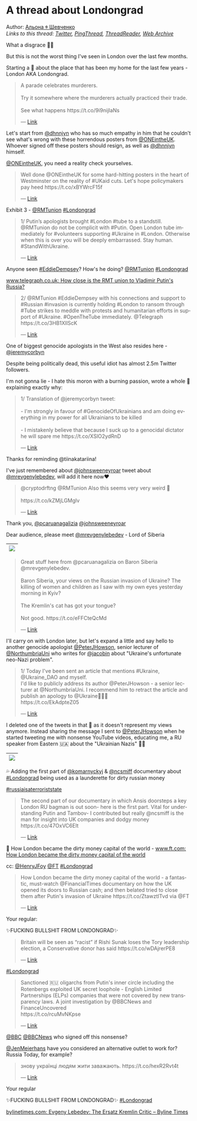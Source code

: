 # A thread about Londongrad

Author: [Альона ꑭ Шевченко](https://twitter.com/cryptodrftng)  
*Links to this thread: [Twitter](https://twitter.com/cryptodrftng/status/1538618555196919808), [PingThread](https://pingthread.com/thread/1538618555196919808), [ThreadReader](https://threadreaderapp.com/thread/1538618555196919808.html), [Web Archive](https://web.archive.org/web/*/https://twitter.com/cryptodrftng/status/1538618555196919808)*

What a disgrace 🤦‍♀️

But this is not the worst thing I've seen in London over the last few months. 

Starting a 🧵 about the place that has been my home for the last few years - London AKA Londongrad.

<blockquote class="twitter-tweet">
    <p lang="en" dir="ltr">
    A parade celebrates murderers. <br />
    <br />
    Try it somewhere where the murderers actually practiced their trade.<br />
    <br />
    See what happens https://t.co/9i9nijIaNs<br />
    </p>
    &mdash; <a href="https://twitter.com/IlvesToomas/status/1538435949910163456">Link</a>
</blockquote>

Let's start from [@dhnnjyn](https://twitter.com/dhnnjyn) who has so much empathy in him that he couldn't see what's wrong with these horrendous posters from [@ONEintheUK](https://twitter.com/ONEintheUK). Whoever signed off these posters should resign, as well as [@dhnnjyn](https://twitter.com/dhnnjyn) himself. 

[@ONEintheUK](https://twitter.com/ONEintheUK), you need a reality check yourselves.

<blockquote class="twitter-tweet">
    <p lang="en" dir="ltr">
    Well done @ONEintheUK for some hard-hitting posters in the heart of Westminster on the reality of #UKaid cuts. Let&#39;s hope policymakers pay heed https://t.co/xBYWrcF15f<br />
    </p>
    &mdash; <a href="https://twitter.com/dhnnjyn/status/1534851470876676097">Link</a>
</blockquote>

Exhibit 3 - [@RMTunion](https://twitter.com/RMTunion) [#Londongrad](https://twitter.com/hashtag/Londongrad)

<blockquote class="twitter-tweet">
    <p lang="en" dir="ltr">
    1/ Putin’s apologists brought #London #tube to a standstill. @RMTunion do not be complicit with #Putin.  Open London tube immediately for #volunteers supporting #Ukraine in #London. Otherwise when this is over you will be deeply embarrassed. Stay human. #StandWithUkraine.<br />
    </p>
    &mdash; <a href="https://twitter.com/cryptodrftng/status/1498940102323625987">Link</a>
</blockquote>

Anyone seen [#EddieDempsey](https://twitter.com/hashtag/EddieDempsey)? How's he doing? [@RMTunion](https://twitter.com/RMTunion) [#Londongrad](https://twitter.com/hashtag/Londongrad) 

[www.telegraph.co.uk: How close is the RMT union to Vladimir Putin's Russia?](https://www.telegraph.co.uk/news/2022/03/01/enemy-underground-putin-apologists-brought-london-standstill/)

<blockquote class="twitter-tweet">
    <p lang="en" dir="ltr">
    2/ @RMTunion #EddieDempsey with his connections and support to #Russian #invasion is currently holding #London to ransom through #Tube strikes to meddle with protests and humanitarian efforts in support of #Ukraine. #OpenTheTube immediately. @Telegraph <br />
    https://t.co/3HB1XllScK<br />
    </p>
    &mdash; <a href="https://twitter.com/cryptodrftng/status/1498942581685825536">Link</a>
</blockquote>

One of biggest genocide apologists in the West also resides here - [@jeremycorbyn](https://twitter.com/jeremycorbyn) 

Despite being politically dead, this useful idiot has almost 2.5m Twitter followers. 

I'm not gonna lie - I hate this moron with a burning passion, wrote a whole 🧵explaining exactly why:

<blockquote class="twitter-tweet">
    <p lang="en" dir="ltr">
    1/ Translation of @jeremycorbyn tweet:<br />
    <br />
    - I&#39;m strongly in favour of #GenocideOfUkrainians and am doing everything in my power for all Ukrainians to be killed<br />
    <br />
    - I mistakenly believe that because I suck up to a genocidal dictator he will spare me https://t.co/XSlO2ydRnD<br />
    </p>
    &mdash; <a href="https://twitter.com/cryptodrftng/status/1526508315609636864">Link</a>
</blockquote>

Thanks for reminding @tiinakatariina! 

I've just remembered about [@johnsweeneyroar](https://twitter.com/johnsweeneyroar) tweet about [@mrevgenylebedev](https://twitter.com/mrevgenylebedev), will add it here now❤️

<blockquote class="twitter-tweet">
    <p lang="en" dir="ltr">
    @cryptodrftng @RMTunion Also this seems very very weird 🤔<br />
    <br />
    https://t.co/kZMjLGMglv<br />
    </p>
    &mdash; <a href="https://twitter.com/katariiinak/status/1538624019188031490">Link</a>
</blockquote>

Thank you, [@pcaruanagalizia](https://twitter.com/pcaruanagalizia) [@johnsweeneyroar](https://twitter.com/johnsweeneyroar) 

Dear audience, please meet [@mrevgenylebedev](https://twitter.com/mrevgenylebedev) - Lord of Siberia

| [![](/media/1570912187283308544/3_1538638759725613056.jpg)](/media/1570912187283308544/3_1538638759725613056.jpg) |
| :-: |

<blockquote class="twitter-tweet">
    <p lang="en" dir="ltr">
    Great stuff here from @pcaruanagalizia on Baron Siberia @mrevgenylebedev. <br />
    <br />
    Baron Siberia, your views on the Russian invasion of Ukraine? The killing of women and children as I saw with my own eyes yesterday morning in Kyiv? <br />
    <br />
    The Kremlin&#39;s cat has got your tongue? <br />
    <br />
    Not good. https://t.co/eFFCteQcMd<br />
    </p>
    &mdash; <a href="https://twitter.com/johnsweeneyroar/status/1499290354251673602">Link</a>
</blockquote>

I'll carry on with London later, but let's expand a little and say hello to another genocide apologist [@PeterJHowson](https://twitter.com/PeterJHowson), senior lecturer of [@NorthumbriaUni](https://twitter.com/NorthumbriaUni) who writes for [@jacobin](https://twitter.com/jacobin) about "Ukraine's unfortunate neo-Nazi problem".

<blockquote class="twitter-tweet">
    <p lang="en" dir="ltr">
    1/ Today I&#39;ve been sent an article that mentions #Ukraine, @Ukraine_DAO and myself. <br />
    I&#39;d like to publicly address its author @PeterJHowson - a senior lecturer at @NorthumbriaUni. I recommend him to retract the article and publish an apology to @Ukraine🧵🇺🇦<br />
    https://t.co/EkAdpteZ05<br />
    </p>
    &mdash; <a href="https://twitter.com/cryptodrftng/status/1505576857793671176">Link</a>
</blockquote>

I deleted one of the tweets in that 🧵 as it doesn't represent my views anymore. Instead sharing the message I sent to [@PeterJHowson](https://twitter.com/PeterJHowson) when he started tweeting me with nonsense YouTube videos, educating me, a RU speaker from Eastern 🇺🇦 about the "Ukrainian Nazis" 🤦‍♀️

| [![](/media/1570912187283308544/3_1538641303197601797.jpg)](/media/1570912187283308544/3_1538641303197601797.jpg) |
| :-: |

💦 Adding the first part of [@komarnyckyj](https://twitter.com/komarnyckyj) & [@ncsmiff](https://twitter.com/ncsmiff) documentary about [#Londongrad](https://twitter.com/hashtag/Londongrad) being used as a launderette for dirty russian money

[#russiaisaterroriststate](https://twitter.com/hashtag/russiaisaterroriststate)



<blockquote class="twitter-tweet">
    <p lang="en" dir="ltr">
    The second part of our documentary in which Ansis doorsteps a key London RU bagman is out soon- here is the first part. Vital for understanding Putin and Tambov- I contributed but really @ncsmiff is the man for insight into UK companies and dodgy money https://t.co/47OxVC6Elt<br />
    </p>
    &mdash; <a href="https://twitter.com/komarnyckyj/status/1547250026124042240">Link</a>
</blockquote>

💸 How London became the dirty money capital of the world - [www.ft.com: How London became the dirty money capital of the world](https://www.ft.com/video/d3bafb94-9dbd-4c1e-8016-8cd8331960f1)

cc: [@HenryJFoy](https://twitter.com/HenryJFoy) [@FT](https://twitter.com/FT) [#Londongrad](https://twitter.com/hashtag/Londongrad)

<blockquote class="twitter-tweet">
    <p lang="en" dir="ltr">
    How London became the dirty money capital of the world - a fantastic, must-watch @FinancialTimes documentary on how the UK opened its doors to Russian cash; and then belated tried to close them after Putin&#39;s invasion of Ukraine https://t.co/ZtawztlTvd via @FT<br />
    </p>
    &mdash; <a href="https://twitter.com/HenryJFoy/status/1517420725140865029">Link</a>
</blockquote>

Your regular: 

✨FUCKING BULLSHIT FROM LONDONGRAD✨

<blockquote class="twitter-tweet">
    <p lang="en" dir="ltr">
    Britain will be seen as “racist” if Rishi Sunak loses the Tory leadership election, a Conservative donor has said https://t.co/wDAjrerPE8<br />
    </p>
    &mdash; <a href="https://twitter.com/Telegraph/status/1552362096180219904">Link</a>
</blockquote>

[#Londongrad](https://twitter.com/hashtag/Londongrad)

<blockquote class="twitter-tweet">
    <p lang="en" dir="ltr">
    Sanctioned 🇷🇺 oligarchs from Putin&#39;s inner circle including the Rotenbergs exploited UK secret loophole - English Limited Partnerships (ELPs) companies that were not covered by new transparency laws. A joint investigation by  @BBCNews and FinanceUncovered<br />
    https://t.co/rcuMvNKpse<br />
    </p>
    &mdash; <a href="https://twitter.com/Gerashchenko_en/status/1556618119782727683">Link</a>
</blockquote>

[@BBC](https://twitter.com/BBC) [@BBCNews](https://twitter.com/BBCNews) who signed off this nonsense?

[@JenMeierhans](https://twitter.com/JenMeierhans) have you considered an alternative outlet to work for? Russia Today, for example?

<blockquote class="twitter-tweet">
    <p lang="en" dir="ltr">
    знову українці людям жити заважають. https://t.co/hexR2Rvt4t<br />
    </p>
    &mdash; <a href="https://twitter.com/olli_kahn/status/1562005577097789440">Link</a>
</blockquote>

Your regular

✨FUCKING BULLSHIT FROM LONDONGRAD✨ [#Londongrad](https://twitter.com/hashtag/Londongrad)

[bylinetimes.com: Evgeny Lebedev: The Ersatz Kremlin Critic – Byline Times](https://bylinetimes.com/2022/03/09/evgeny-lebedev-the-ersatz-kremlin-critic/)
